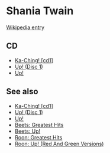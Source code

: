 # Shania Twain

[Wikipedia entry](https://en.wikipedia.org/wiki/Shania_Twain)

## CD

- [Ka-Ching! [cd1]](Ka-Ching!_[cd1].md)
- [Up! (Disc 1)](Up!_Disc_1.md)
- [Up!](Up!.md)

## See also

- [Ka-Ching! [cd1]](Ka-Ching!_[cd1].md)
- [Up! (Disc 1)](Up!_Disc_1.md)
- [Up!](Up!.md)
- [Beets: Greatest Hits](../../Beets/Shania_Twain/Greatest_Hits.md)
- [Beets: Up!](../../Beets/Shania_Twain/Up!.md)
- [Roon: Greatest Hits](../../Roon/Shania_Twain/Greatest_Hits.md)
- [Roon: Up! (Red And Green Versions)](../../Roon/Shania_Twain/Up!_Red_And_Green_Versions.md)
